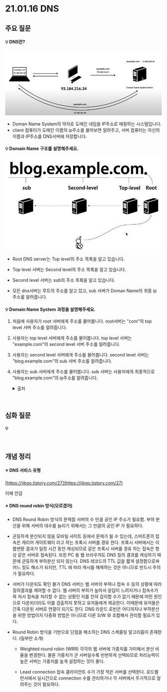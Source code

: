 # 21.01.16 DNS

## 주요 질문

#### 💡 DNS란?
   <img src="images/dns.png" alt="DNS란" width="550">

* Doman  Name System의 약자로 도메인 네임을 IP주소로 매핑하는 시스템입니다.
* client 컴퓨터가 도메인 이름의 ip주소를 물어보면 알려주고, 서버 컴퓨터는 자신의 이름과 IP주소를 DNS서버에 저장합니다.


#### 💡 Domain Name 구조를 설명해주세요.
   <img src="images/dnsServer.png" alt="DNS란" width="500">


* Root DNS server는 Top level의 주소 목록을 알고 있습니다.

* Top level 서버는 Second level의 주소 목록을 알고 있습니다.

* Second level 서버는 sub의 주소 목록을 알고 있습니다.

* 모든 dns서버는 루트의 주소를 알고 있고, sub 서버가 Doman Name의 최종 ip 주소를 알려줍니다.

#### 💡 Domain Name System 과정을 설명해주세요.

1. 처음에 사용자가 root 서버에게 주소를 물어봅니다. 
root서버는 "com"의 top level 서버 주소를 알려줍니다.

2. 사용자는 top level 서버에게 주소를 물어봅니다.
top level 서버는 "example.com"의 second level 서버 주소를 알려줍니다.

3. 사용자는 second level 서버에게 주소를 물어봅니다.
second level 서버는 "blog.example.com"의 sub 서버 주소를 알려줍니다.

4. 사용자는 sub 서버에게 주소를 물어봅니다.
sub 서버는 사용자에게 최종적으로 "blog.example.com"의 ip주소를 알려줍니다.
   

   <details markdown="1">
    <summary>출처</summary>
    https://www.youtube.com/watch?v=2EIgPYRzVwY&feature=emb_logo
  </details>




<br/>

## 심화 질문

 #### 💡
   
<br/>

## 개념 정리

#### ⭐ DNS 서비스 유형

[https://ijbgo.tistory.com/27](https://ijbgo.tistory.com/27)

이해 안감


#### ⭐ DNS round robin 방식(모르겠어)
* DNS Round Robin 방식의 문제점
서버의 수 만큼 공인 IP 주소가 필요함. 부하 분산을 위해 서버의 대수를 늘리기 위해서는 그 만큼의 공인 IP 가 필요하다.

* 균등하게 분산되지 않음 모바일 사이트 등에서 문제가 될 수 있는데, 스마트폰의 접속은 캐리어 게이트웨이 라고 하는 프록시 서버를 경유 한다. 프록시 서버에서는 이름변환 결과가 일정 시간 동안 캐싱되므로 같은 프록시 서버를 경유 하는 접속은 항상 같은 서버로 접속된다. 또한 PC 용 웹 브라우저도 DNS 질의 결과를 캐싱하기 때문에 균등하게 부하분산 되지 않는다. DNS 레코드의 TTL 값을 짧게 설정함으로써 어느 정도 해소가 되지만, TTL 에 따라 캐시를 해제하는 것은 아니므로 반드시 주의가 필요하다.

* 서버가 다운되도 확인 불가 DNS 서버는 웹 서버의 부하나 접속 수 등의 상황에 따라 질의결과를 제어할 수 없다. 웹 서버의 부하가 높아서 응답이 느려지거나 접속수가 꽉 차서 접속을 처리할 수 없는 상황인 지를 전혀 감지할 수가 없기 때문에 어떤 원인으로 다운되더라도 이를 검출하지 못하고 유저들에게 제공한다. 이때문에 유저들은 간혹 다운된 서버로 연결이 되기도 한다. DNS 라운드 로빈은 어디까지나 부하분산 을 위한 방법이지 다중화 방법은 아니므로 다른 S/W 와 조합해서 관리할 필요가 있다.

* Round Robin 방식을 기반으로 단점을 해소하는 DNS 스케줄링 알고리즘이 존재한다. (일부만 소개)
   * Weighted round robin (WRR)
각각의 웹 서버에 가중치를 가미해서 분산 비율을 변경한다. 물론 가중치가 큰 서버일수록 빈번하게 선택되므로 처리능력이 높은 서버는 가중치를 높게 설정하는 것이 좋다.

   * Least connection
접속 클라이언트 수가 가장 적은 서버를 선택한다. 로드밸런서에서 실시간으로 connection 수를 관리하거나 각 서버에서 주기적으로 알려주는 것이 필요하다.




<br/>

